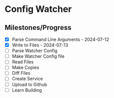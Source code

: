 # Config Watcher

## Milestones/Progress

- [X] Parse Command Line Arguments - 2024-07-12
- [X] Write to Files               - 2024-07-13
- [ ] Parse Watcher Config
- [ ] Make Watcher Config file
- [ ] Read Files
- [ ] Make Copies
- [ ] Diff Files
- [ ] Create Service
- [ ] Upload to Github
- [ ] Learn Building
